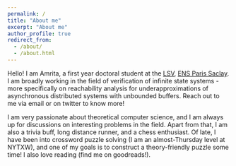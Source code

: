 ```yaml
---
permalink: /
title: "About me"
excerpt: "About me"
author_profile: true
redirect_from: 
  - /about/
  - /about.html
---
```


Hello! I am Amrita, a first year doctoral student at the [LSV](http://www.lsv.fr/), [ENS Paris Saclay](https://ens-paris-saclay.fr/en). I am broadly working in the field of verification of infinite state systems - more specifically on reachability analysis for underapproximations of asynchronous distributed systems with unbounded buffers. Reach out to me via email or on twitter to know more! 

I am very passionate about theoretical computer science, and I am always up for discussions on interesting problems in the field. Apart from that, I am also a trivia buff, long distance runner, and a chess enthusiast. Of late, I have been into crossword puzzle solving (I am an almost-Thursday level at NYTXW), and one of my goals is to construct a theory-friendly puzzle some time! I also love reading (find me on goodreads!).
